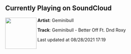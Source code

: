 ## Currently Playing on SoundCloud

[<img align="left" width="100" src="https://i1.sndcdn.com/artworks-sdVCPD4wExzgfxzQ-AchZFQ-t500x500.jpg">](https://soundcloud.com/geminibullmusic/geminibull-better-off-ft-dnd-roxy)

**Artist**: Geminibull 

**Track**: Geminibull - Better Off Ft. Dnd Roxy

Last updated at 08/28/2021 17:19
